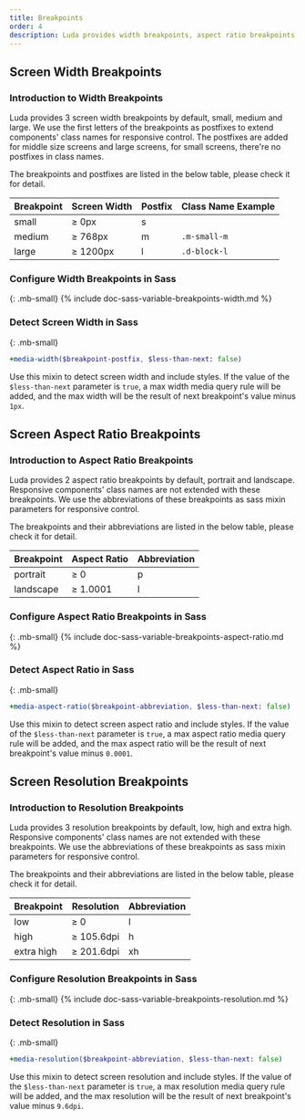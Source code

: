 ```yaml
---
title: Breakpoints
order: 4
description: Luda provides width breakpoints, aspect ratio breakpoints and resolution breakpoints by default, lean how to configure and use them in your projects. 
---
```



## Screen Width Breakpoints

### Introduction to Width Breakpoints
Luda provides 3 screen width breakpoints by default, small, medium and large. We use the first letters of the breakpoints as postfixes to extend components' class names for responsive control. The postfixes are added for middle size screens and large screens, for small screens, there're no postfixes in class names.

The breakpoints and postfixes are listed in the below table, please check it for detail.

<div class="table table-nowrap table-border my-small">
  <table>
    <thead>
      <tr>
        <th>Breakpoint</th>
        <th>Screen Width</th>
        <th>Postfix</th>
        <th>Class Name Example</th>
      </tr>
    </thead>
    <tbody>
      <tr>
        <td>small</td>
        <td>≥ 0px</td>
        <td>s</td>
        <td></td>
      </tr>
      <tr>
        <td>medium</td>
        <td>≥ 768px</td>
        <td>m</td>
        <td><code class="bc-none">.m-small-m</code></td>
      </tr>
      <tr>
        <td>large</td>
        <td>≥ 1200px</td>
        <td>l</td>
        <td><code class="bc-none">.d-block-l</code></td>
      </tr>
    </tbody>
  </table>
</div>

### Configure Width Breakpoints in Sass
{: .mb-small}
{% include doc-sass-variable-breakpoints-width.md %}


### Detect Screen Width in Sass
{: .mb-small}

``` sass
+media-width($breakpoint-postfix, $less-than-next: false)
```
Use this mixin to detect screen width and include styles. If the value of the `$less-than-next` parameter is `true`, a max width media query rule will be added, and the max width will be the result of next breakpoint's value minus `1px`.



## Screen Aspect Ratio Breakpoints

### Introduction to Aspect Ratio Breakpoints
Luda provides 2 aspect ratio breakpoints by default, portrait and landscape. Responsive components' class names are not extended with these breakpoints. We use the abbreviations of these breakpoints as sass mixin parameters for responsive control.

The breakpoints and their abbreviations are listed in the below table, please check it for detail.

<div class="table table-nowrap table-border my-small">
  <table>
    <thead>
      <tr>
        <th>Breakpoint</th>
        <th>Aspect Ratio</th>
        <th>Abbreviation</th>
      </tr>
    </thead>
    <tbody>
      <tr>
        <td>portrait</td>
        <td>≥ 0</td>
        <td>p</td>
      </tr>
      <tr>
        <td>landscape</td>
        <td>≥ 1.0001</td>
        <td>l</td>
      </tr>
    </tbody>
  </table>
</div>


### Configure Aspect Ratio Breakpoints in Sass
{: .mb-small}
{% include doc-sass-variable-breakpoints-aspect-ratio.md %}


### Detect Aspect Ratio in Sass
{: .mb-small}

``` sass
+media-aspect-ratio($breakpoint-abbreviation, $less-than-next: false)
```
Use this mixin to detect screen aspect ratio and include styles. If the value of the `$less-than-next` parameter is `true`, a max aspect ratio media query rule will be added, and the max aspect ratio will be the result of next breakpoint's value minus `0.0001`.




## Screen Resolution Breakpoints

### Introduction to Resolution Breakpoints
Luda provides 3 resolution breakpoints by default, low, high and extra high. Responsive components' class names are not extended with these breakpoints. We use the abbreviations of these breakpoints as sass mixin parameters for responsive control.

The breakpoints and their abbreviations are listed in the below table, please check it for detail.

<div class="table table-nowrap table-border my-small">
  <table>
    <thead>
      <tr>
        <th>Breakpoint</th>
        <th>Resolution</th>
        <th>Abbreviation</th>
      </tr>
    </thead>
    <tbody>
      <tr>
        <td>low</td>
        <td>≥ 0</td>
        <td>l</td>
      </tr>
      <tr>
        <td>high</td>
        <td>≥ 105.6dpi</td>
        <td>h</td>
      </tr>
      <tr>
        <td>extra high</td>
        <td>≥ 201.6dpi</td>
        <td>xh</td>
      </tr>
    </tbody>
  </table>
</div>


### Configure Resolution Breakpoints in Sass
{: .mb-small}
{% include doc-sass-variable-breakpoints-resolution.md %}

### Detect Resolution in Sass
{: .mb-small}

``` sass
+media-resolution($breakpoint-abbreviation, $less-than-next: false)
```
Use this mixin to detect screen resolution and include styles. If the value of the `$less-than-next` parameter is `true`, a max resolution media query rule will be added, and the max resolution will be the result of next breakpoint's value minus `9.6dpi`.
